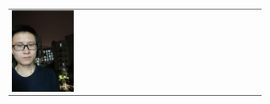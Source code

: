 <table border="0">
  <tr>
    <td width="100%">
      <img src="/IMG20180502193525.jpg" width="25%">
    </td>
  </tr>
</table>
